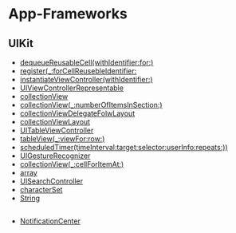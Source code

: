 # App-Frameworks

## UIKit 
* [dequeueReusableCell(withIdentifier:for:)](https://github.com/jiyoe/App-Frameworks/issues/1#issue-1920154808)
* [register(_:forCellReusebleIdentifier:](https://github.com/jiyoe/App-Frameworks/issues/7#issue-1920509912)
* [instantiateViewController(withIdentifier:)](https://github.com/jiyoe/App-Frameworks/issues/5#issue-1920509540)
* [UIViewControllerRepresentable](https://github.com/jiyoe/App-Frameworks/issues/4#issue-1920507443)
* [collectionView](https://github.com/jiyoe/App-Frameworks/issues/9#issue-1932346367)
* [collectionView(_:numberOfItemsInSection:)](https://github.com/jiyoe/App-Frameworks/issues/6#issue-1920509806)
* [collectionViewDelegateFolwLayout](https://github.com/jiyoe/App-Frameworks/issues/10#issue-1937737220)
* [collectionViewLayout](https://github.com/jiyoe/App-Frameworks/issues/11#issue-1939763221)
* [UITableViewController](https://github.com/jiyoe/App-Frameworks/issues/12#issue-1941945954)
* [tableView(_:viewFor:row:)](https://github.com/jiyoe/App-Frameworks/issues/17#issue-1977347859)
* [scheduledTimer(timeInterval:target:selector:userInfo:repeats:))
](https://github.com/jiyoe/App-Frameworks/issues/13#issue-1943803127)
* [UIGestureRecognizer](https://github.com/jiyoe/App-Frameworks/issues/14#issue-1946383140)
* [collectionView(_:cellForItemAt:)](https://github.com/jiyoe/App-Frameworks/issues/15#issue-1949841153)
* [array](https://github.com/jiyoe/App-Frameworks/issues/18)
* [UISearchController](https://github.com/jiyoe/App-Frameworks/issues/19#issue-1990698894)
* [characterSet](https://github.com/jiyoe/App-Frameworks/issues/20#issue-1993890203)
* [String](https://github.com/jiyoe/App-Frameworks/issues/21)

## 
* [NotificationCenter](https://github.com/jiyoe/App-Frameworks/issues/8#issue-1920510014)
